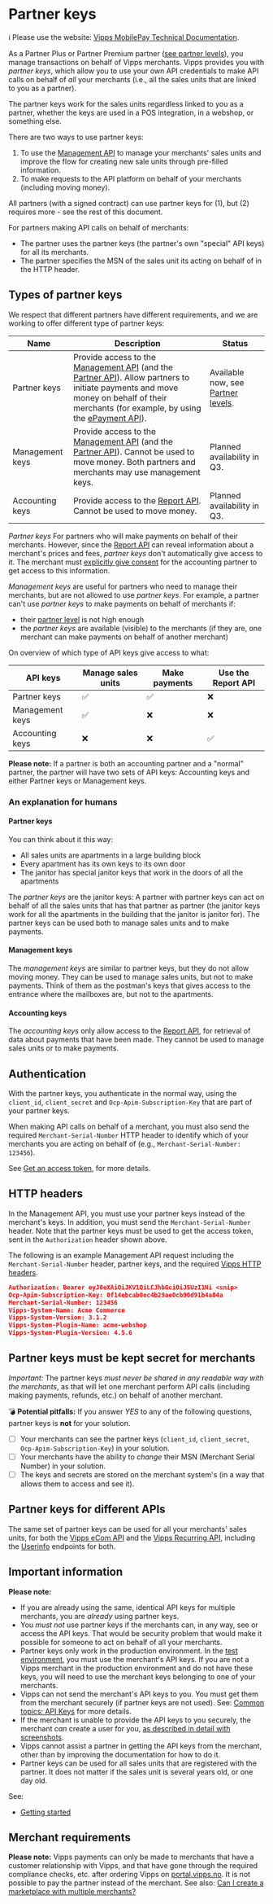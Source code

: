 <!-- START_METADATA
---
title: Partner keys
sidebar_label: Partner keys
sidebar_position: 20
pagination_next: null
pagination_prev: null
---
END_METADATA -->

# Partner keys

<!-- START_COMMENT -->
ℹ️ Please use the website:
[Vipps MobilePay Technical Documentation](https://developer.vippsmobilepay.com/docs/partner/).
<!-- END_COMMENT -->

As a Partner Plus or Partner Premium partner ([see partner levels](https://developer.vippsmobilepay.com/docs/partner/partner-level-up/)), you manage transactions on behalf of Vipps merchants.
Vipps provides you with *partner keys*, which allow you to use your own API credentials to
make API calls on behalf of *all* your merchants
(i.e., all the sales units that are linked to you as a partner).

The partner keys work for the sales units regardless linked to you as a partner,
whether the keys are used in a POS integration, in a webshop, or something else.

There are two ways to use partner keys:

1. To use the
   [Management API](https://developer.vippsmobilepay.com/docs/APIs/management-api/)
   to manage your merchants' sales units and improve the flow for creating new sale units through pre-filled information.
2. To make requests to the API platform on behalf of your merchants (including moving money).

All partners (with a signed contract) can use partner keys for (1),
but (2) requires more - see the rest of this document.

For partners making API calls on behalf of merchants:

* The partner uses the partner keys (the partner's own "special" API keys) for all its merchants.
* The partner specifies the MSN of the sales unit its acting on behalf of in the HTTP header.

## Types of partner keys

We respect that different partners have different requirements, and we are
working to offer different type of partner keys:

| Name          | Description | Status |
| ------------- | ----------- | ------ |
| Partner keys | Provide access to the [Management API](https://developer.vippsmobilepay.com/docs/APIs/management-api/) (and the [Partner API](https://developer.vippsmobilepay.com/docs/APIs/partner-api)). Allow partners to initiate payments and move money on behalf of their merchants (for example, by using the [ePayment API](https://developer.vippsmobilepay.com/docs/APIs/epayment-api)). | Available now, see [Partner levels](https://developer.vippsmobilepay.com/docs/partner/partner-level-up/). |
| Management keys | Provide access to the [Management API](https://developer.vippsmobilepay.com/docs/APIs/management-api/) (and the [Partner API](https://developer.vippsmobilepay.com/docs/APIs/partner-api)). Cannot be used to move money. Both partners and merchants may use management keys. | Planned availability in Q3. |
| Accounting keys | Provide access to the [Report API](https://developer.vippsmobilepay.com/docs/APIs/report-api). Cannot be used to move money. | Planned availability in Q3. |

*Partner keys* For partners who will make payments on behalf of their merchants.
However, since the [Report API](https://developer.vippsmobilepay.com/docs/APIs/report-api) can
reveal information about a merchant's prices and fees,
*partner keys* don't automatically give access to it. The merchant must
[explicitly give consent](https://developer.vippsmobilepay.com/docs/APIs/report-api/api-guide/overview/#give-access-to-an-accounting-partner)
 for the accounting partner to get access to this information.

*Management keys* are useful for partners who need to manage their merchants,
but are not allowed to use *partner keys*. For example, a partner can't use *partner keys*
to make payments on behalf of merchants if:

* their [partner level](partner-level-up.md) is not high enough
* the *partner keys* are available (visible) to the merchants (if they are, one merchant can make payments on behalf of another merchant)

On overview of which type of API keys give access to what:

| API keys        | Manage sales units | Make payments | Use the Report API |
| --------------- | ------------------ | ------------- | ------------------ |
| Partner keys    | ✅                 | ✅             | ❌                 |
| Management keys | ✅                 | ❌             | ❌                 |
| Accounting keys | ❌                 | ❌             | ✅                 |

**Please note:** If a partner is both an accounting partner and a "normal" partner,
the partner will have two sets of API keys: Accounting keys and either Partner keys
or Management keys.

### An explanation for humans

#### Partner keys

You can think about it this way:

* All sales units are apartments in a large building block
* Every apartment has its own keys to its own door
* The janitor has special janitor keys that work in the doors of all the apartments

The *partner keys* are the janitor keys: A partner with partner keys can
act on behalf of all the sales units that has that partner as partner
(the janitor keys work for all the apartments in the building that the janitor is janitor for).
The partner keys can be used both to manage sales units and to make payments.

#### Management keys

The *management keys* are similar to partner keys, but they do not allow moving money.
They can be used to manage sales units, but not to make payments.
Think of them as the postman's keys that gives access to the entrance where the mailboxes are,
but not to the apartments.

#### Accounting keys

The *accounting keys* only allow access to the
[Report API](https://developer.vippsmobilepay.com/docs/APIs/report-api),
for retrieval of data about payments that have been made.
They cannot be used to manage sales units or to make payments.

## Authentication

With the partner keys, you authenticate in the normal way,
using the `client_id`, `client_secret` and `Ocp-Apim-Subscription-Key` that are
part of your partner keys.

When making API calls on behalf of a merchant,
you must also send the required `Merchant-Serial-Number` HTTP header to identify
which of your merchants you are acting on behalf of (e.g.,
`Merchant-Serial-Number: 123456`).

See
[Get an access token](https://developer.vippsmobilepay.com/docs/APIs/access-token-api#get-an-access-token),
for more details.

## HTTP headers

In the Management API, you must use your partner keys instead of the merchant's keys.
In addition, you must send the `Merchant-Serial-Number` header.
Note that the partner keys must be used to get the access token, sent in the
`Authorization` header shown above.

The following is an example Management API request including the `Merchant-Serial-Number` header, partner keys, and the required
[Vipps HTTP headers](https://developer.vippsmobilepay.com/docs/common-topics/http-headers).

```json
Authorization: Bearer eyJ0eXAiOiJKV1QiLCJhbGciOiJSUzI1Ni <snip>
Ocp-Apim-Subscription-Key: 0f14ebcab0ec4b29ae0cb90d91b4a84a
Merchant-Serial-Number: 123456
Vipps-System-Name: Acme Commerce
Vipps-System-Version: 3.1.2
Vipps-System-Plugin-Name: acme-webshop
Vipps-System-Plugin-Version: 4.5.6
```

## Partner keys must be kept secret for merchants

*Important:* The partner keys *must never be shared in any readable way with
the merchants*, as that will let one merchant perform API calls (including
making payments, refunds, etc.) on behalf of another merchant.

:bomb: **Potential pitfalls:**
If you answer *YES* to any of the following questions, partner keys is **not** for your solution.

* [ ] Your merchants can see the partner keys (`client_id`, `client_secret`, `Ocp-Apim-Subscription-Key`) in your solution.
* [ ] Your merchants have the ability to *change* their MSN (Merchant Serial Number) in your solution.
* [ ] The keys and secrets are stored on the merchant system's (in a way that allows them to access and see it).

## Partner keys for different APIs

The same set of partner keys can be used for all your merchants' sales units, for both the
[Vipps eCom API](https://developer.vippsmobilepay.com/docs/APIs/ecom-api)
and the
[Vipps Recurring API](https://developer.vippsmobilepay.com/docs/APIs/recurring-api),
including the
[Userinfo](https://developer.vippsmobilepay.com/docs/APIs/userinfo-api)
endpoints for both.

## Important information

**Please note:**

* If you are already using the same, identical API keys for multiple
  merchants, you are *already* using partner keys.
* You *must not*
  use partner keys if the merchants can, in any way, see or access the API keys.
  That would be security problem that would make it possible for someone to act
  on behalf of all your merchants.
* Partner keys only work in the production environment. In the
  [test environment](https://developer.vippsmobilepay.com/docs/test-environment),
  you must use the merchant's API keys.
  If you are not a Vipps merchant in the production environment and do not have
  these keys, you will need to use the merchant keys belonging to one of your
  merchants.
* Vipps can not send the merchant's API keys to you. You must get them from the
  merchant securely (if partner keys are not used).
  See:
  [Common topics: API Keys](https://developer.vippsmobilepay.com/docs/common-topics/api-keys#getting-the-api-keys)
  for more details.
* If the merchant is unable to provide the API keys to you securely, the merchant *can* create a user for you,
  [as described in detail with screenshots](add-portal-user.md).
* Vipps cannot assist a partner in getting the API keys from the merchant,
  other than by improving the documentation for how to do it.
* Partner keys can be used for all sales units that are registered with the partner.
  It does not matter if the sales unit is several years old, or one day old.

See:

* [Getting started](https://developer.vippsmobilepay.com/docs/getting-started)

## Merchant requirements

**Please note:** Vipps payments can only be made to merchants that have a
customer relationship with Vipps, and that have gone through the required
compliance checks, etc. after ordering Vipps on
[portal.vipps.no](https://portal.vipps.no).
It is not possible to pay the partner instead of the merchant. See also:
[Can I create a marketplace with multiple merchants?](https://developer.vippsmobilepay.com/docs/faqs/users-and-payments-faq#can-i-create-a-marketplace-with-multiple-merchants)
